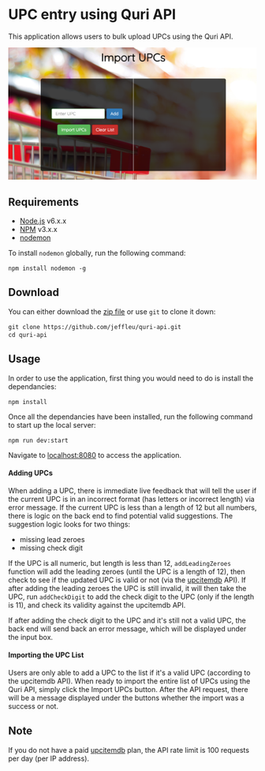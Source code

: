 # UPC entry using Quri API
This application allows users to bulk upload UPCs using the Quri API.

![](https://raw.githubusercontent.com/jeffleu/quri-api/master/src/client/images/screenshot.png)

## Requirements
* [Node.js](https://node.js.org/) v6.x.x
* [NPM](https://www.npmjs.com/) v3.x.x
* [nodemon](https://nodemon.io/)

To install `nodemon` globally, run the following command:
```
npm install nodemon -g
```

## Download
You can either download the [zip file](https://github.com/jeffleu/quri-api/archive/master.zip) or use `git` to clone it down:
```
git clone https://github.com/jeffleu/quri-api.git
cd quri-api
```

## Usage
In order to use the application, first thing you would need to do is install the dependancies:
```
npm install
```

Once all the dependancies have been installed, run the following command to start up the local server:
```
npm run dev:start
```

Navigate to [localhost:8080](localhost:8080) to access the application.

#### Adding UPCs
When adding a UPC, there is immediate live feedback that will tell the user if the current UPC is in an incorrect format (has letters or incorrect length) via error message. If the current UPC is less than a length of 12 but all numbers, there is logic on the back end to find potential valid suggestions. The suggestion logic looks for two things:
* missing lead zeroes
* missing check digit

If the UPC is all numeric, but length is less than 12, `addLeadingZeroes` function will add the leading zeroes (until the UPC is a length of 12), then check to see if the updated UPC is valid or not (via the [upcitemdb](http://www.upcitemdb.com/) API). If after adding the leading zeroes the UPC is still invalid, it will then take the UPC, run `addCheckDigit` to add the check digit to the UPC (only if the length is 11), and check its validity against the upcitemdb API.

If after adding the check digit to the UPC and it's still not a valid UPC, the back end will send back an error message, which will be displayed under the input box.

#### Importing the UPC List
Users are only able to add a UPC to the list if it's a valid UPC (according to the upcitemdb API). When ready to import the entire list of UPCs using the Quri API, simply click the Import UPCs button. After the API request, there will be a message displayed under the buttons whether the import was a success or not.

## Note
If you do not have a paid [upcitemdb](http://www.upcitemdb.com/) plan, the API rate limit is 100 requests per day (per IP address).